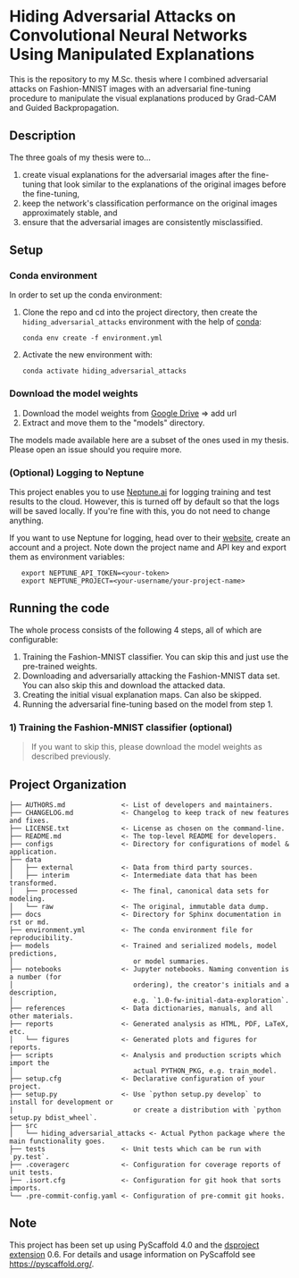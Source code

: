 # Hiding Adversarial Attacks on Convolutional Neural Networks Using Manipulated Explanations

This is the repository to my M.Sc. thesis where I combined adversarial attacks on Fashion-MNIST images with an adversarial
fine-tuning procedure to manipulate the visual explanations produced by Grad-CAM and Guided Backpropagation.

## Description

The three goals of my thesis were to...
1) create visual explanations for the adversarial images after the fine-tuning that look similar to the explanations of the original
images before the fine-tuning,
2) keep the network's classification performance on the original images approximately stable, and
3) ensure that the adversarial images are consistently misclassified.

## Setup
### Conda environment

In order to set up the conda environment:

1. Clone the repo and cd into the project directory, then create the `hiding_adversarial_attacks` environment with the help of [conda]:
   ```
   conda env create -f environment.yml
   ```
2. Activate the new environment with:
   ```
   conda activate hiding_adversarial_attacks
   ```

### Download the model weights
1. Download the model weights from [Google Drive]() => add url
2. Extract and move them to the "models" directory.

The models made available here are a subset of the ones used in my thesis. Please open an issue should you require more.


### (Optional) Logging to Neptune
This project enables you to use [Neptune.ai](https://neptune.ai) for logging training and test results to the cloud.
However, this is turned off by default so that the logs will be saved locally. If you're fine with this, you do not need to change anything.

If you want to use Neptune for logging, head over to their [website](https://neptune.ai), create an account and a project.
Note down the project name and API key and export them as environment variables:

```
   export NEPTUNE_API_TOKEN=<your-token>
   export NEPTUNE_PROJECT=<your-username/your-project-name>
```


## Running the code
The whole process consists of the following 4 steps, all of which are configurable:
1) Training the Fashion-MNIST classifier. You can skip this and just use the pre-trained weights.
2) Downloading and adversarially attacking the Fashion-MNIST data set. You can also skip this and download the attacked data.
3) Creating the initial visual explanation maps. Can also be skipped.
4) Running the adversarial fine-tuning based on the model from step 1.

### 1) Training the Fashion-MNIST classifier (optional)
> If you want to skip this, please download the model weights as described previously.



## Project Organization

```
├── AUTHORS.md              <- List of developers and maintainers.
├── CHANGELOG.md            <- Changelog to keep track of new features and fixes.
├── LICENSE.txt             <- License as chosen on the command-line.
├── README.md               <- The top-level README for developers.
├── configs                 <- Directory for configurations of model & application.
├── data
│   ├── external            <- Data from third party sources.
│   ├── interim             <- Intermediate data that has been transformed.
│   ├── processed           <- The final, canonical data sets for modeling.
│   └── raw                 <- The original, immutable data dump.
├── docs                    <- Directory for Sphinx documentation in rst or md.
├── environment.yml         <- The conda environment file for reproducibility.
├── models                  <- Trained and serialized models, model predictions,
│                              or model summaries.
├── notebooks               <- Jupyter notebooks. Naming convention is a number (for
│                              ordering), the creator's initials and a description,
│                              e.g. `1.0-fw-initial-data-exploration`.
├── references              <- Data dictionaries, manuals, and all other materials.
├── reports                 <- Generated analysis as HTML, PDF, LaTeX, etc.
│   └── figures             <- Generated plots and figures for reports.
├── scripts                 <- Analysis and production scripts which import the
│                              actual PYTHON_PKG, e.g. train_model.
├── setup.cfg               <- Declarative configuration of your project.
├── setup.py                <- Use `python setup.py develop` to install for development or
|                              or create a distribution with `python setup.py bdist_wheel`.
├── src
│   └── hiding_adversarial_attacks <- Actual Python package where the main functionality goes.
├── tests                   <- Unit tests which can be run with `py.test`.
├── .coveragerc             <- Configuration for coverage reports of unit tests.
├── .isort.cfg              <- Configuration for git hook that sorts imports.
└── .pre-commit-config.yaml <- Configuration of pre-commit git hooks.
```

<!-- pyscaffold-notes -->

## Note

This project has been set up using PyScaffold 4.0 and the [dsproject extension] 0.6.
For details and usage information on PyScaffold see https://pyscaffold.org/.

[conda]: https://docs.conda.io/
[pre-commit]: https://pre-commit.com/
[Jupyter]: https://jupyter.org/
[nbstripout]: https://github.com/kynan/nbstripout
[Google style]: http://google.github.io/styleguide/pyguide.html#38-comments-and-docstrings
[dsproject extension]: https://github.com/pyscaffold/pyscaffoldext-dsproject

